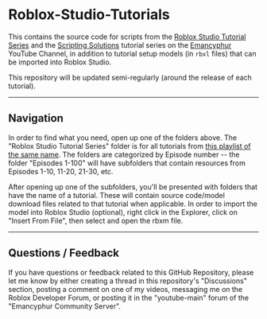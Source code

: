 # Roblox-Studio-Tutorials
This contains the source code for scripts from the [Roblox Studio Tutorial Series](https://www.youtube.com/playlist?list=PLib8lkKsQ4i4Ik77nxD78NfMoeUoS_9w7) and the [Scripting Solutions](https://www.youtube.com/playlist?list=PLib8lkKsQ4i6j_3D7e5KI6kvBupf4ZtYm) tutorial series on the [Emancyphur](https://www.youtube.com/Emancyphur) YouTube Channel, in addition to tutorial setup models (in `rbxl` files) that can be imported into Roblox Studio.

This repository will be updated semi-regularly (around the release of each tutorial).

---

## Navigation

In order to find what you need, open up one of the folders above. The "Roblox Studio Tutorial Series" folder is for all tutorials from [this playlist of the same name](https://www.youtube.com/playlist?list=PLib8lkKsQ4i4Ik77nxD78NfMoeUoS_9w7). The folders are categorized by Episode number -- the folder "Episodes 1-100" will have subfolders that contain resources from Episodes 1-10, 11-20, 21-30, etc.

After opening up one of the subfolders, you'll be presented with folders that have the name of a tutorial. These will contain source code/model download files related to that tutorial when applicable. In order to import the model into Roblox Studio (optional), right click in the Explorer, click on "Insert From File", then select and open the rbxm file.

---

## Questions / Feedback

If you have questions or feedback related to this GitHub Repository, please let me know by either creating a thread in this repository's "Discussions" section, posting a comment on one of my videos, messaging me on the Roblox Developer Forum, or posting it in the "youtube-main" forum of the "Emancyphur Community Server".
